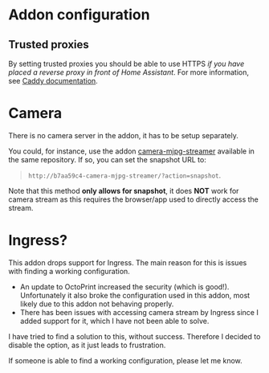 # Addon configuration

## Trusted proxies

By setting trusted proxies you should be able to use HTTPS *if you have placed a reverse proxy in front of Home Assistant*. For more information, see [Caddy documentation](https://caddyserver.com/docs/caddyfile/directives/reverse_proxy).

# Camera

There is no camera server in the addon, it has to be setup separately.

You could, for instance, use the addon [camera-mjpg-streamer](https://github.com/fredrikbaberg/3dprinter-addons/tree/main/camera-mjpg-streamer) available in the same repository. If so, you can set the snapshot URL to:
> `http://b7aa59c4-camera-mjpg-streamer/?action=snapshot`.

Note that this method **only allows for snapshot**, it does **NOT** work for camera stream as this requires the browser/app used to directly access the stream.

# Ingress?

This addon drops support for Ingress. The main reason for this is issues with finding a working configuration.

* An update to OctoPrint increased the security (which is good!). Unfortunately it also broke the configuration used in this addon, most likely due to this addon not behaving properly.
* There has been issues with accessing camera stream by Ingress since I added support for it, which I have not been able to solve.

I have tried to find a solution to this, without success. Therefore I decided to disable the option, as it just leads to frustration.

If someone is able to find a working configuration, please let me know.
